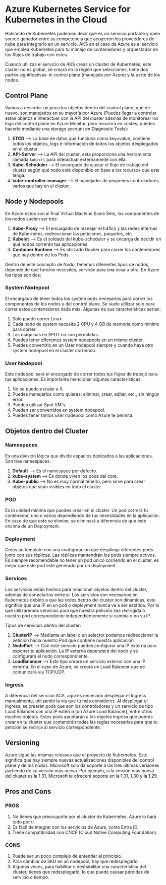 # Azure Kubernetes Service for Kubernetes in the Cloud

Hablando de Kubernetes podemos decir que es un servicio portable y open source ganador entre su competencia que acogieron los proveedores de nube para integrarlo en un servicio. AKS en el caso de Azure es el servicio que emplea Kubernetes para tu manejo de contenedores y orquestador de tus flujos de trabajo con estos. 

Cuando utilizas el servicio de AKS creas un cluster de Kubernetes, este cluster no es global, se creará en la región que selecciones, tiene dos partes significativas: el control plane (manejado por Azure) y la parte de los nodos.

## Control Plane

Vamos a describir un poco los objetos dentro del control plane, que de nuevo, son manejados en su mayoría por Azure (Puedes llegar a controlar estos objetos e interactuar con la API del cluster además de monitorear los logs del control plane en Azure Monitor, pero recurrirá en costes, puedes hacerlo mediante una storage account en Diagnostic Tools):

1. **ETCD** --> La base de datos que funciona como key=value, contiene todos los objetos, logs e información de todos los objetos desplegados en el cluster. 
2. **API-Server** --> La API del cluster, esta proporciona una herramienta llamada `kubectl` para interactuar externamente con ella.
3. **Kube-Scheduler** --> El encargado de ajustar el flujo de trabajo del cluster según qué nodo esté disponible en base a los recursos que este tenga.
4. **kube-controller-manager** --> El manejador de pequeños controladores varios que hay en el cluster.

## Node y Nodepools

En Azure estos son al final Virtual Machine Scale Sets, los componentes de los nodos suelen ser tres:

1. **Kube-Proxy** --> El encargado de manejar el tráfico y las redes internas de Kubernetes, redireccionar las peticiones, paquetes, etc.
2. **Kubelet** --> Es el soldado del kube-scheduler y se encarga de decidir en qué nodos correrán tus aplicaciones.
3. **Container Runtime** --> Es utilizado Docker para correr los contenedores que hay dentro de los Pods.

Dentro de este concepto de Nodo, tenemos diferentes tipos de nodos, depende de qué función necesites, servirán para una cosa u otra. En Azure los tipos son dos:

### System Nodepool

El encargado de tener todos los system pods necesarios para correr los componentes de los nodos y del control plane. Se suele utilizar solo para correr estos contenedores nada más. Algunas de sus características serían:
1. Solo puede correr Linux.
2. Cada nodo de system necesita 2 CPU y 4 GB de memoria como mínimo para correr.
3. Las máquinas en SPOT no son permitidas.
4. Puedes tener diferentes system nodepools en un mismo cluster.
5. Puedes convertirlo en un User nodepool siempre y cuando haya otro system nodepool en el cluster corriendo.

### User Nodepool

Este nodepool será el encargado de correr todos tus flujos de trabajo para tus aplicaciones. Es importante mencionar algunas características:
1. No se puede escalar a 0.
2. Puedes manejarlos como quieras: eliminar, crear, editar, etc., sin ningún error.
3. Puedes utilizar Spot VM's.
4. Pueden ser convertidos en system nodepool.
5. Puedes tener tantos user nodepool como Azure te permita.

## Objetos dentro del Cluster

### Namespaces

Es una división lógica que divide espacios dedicados a las aplicaciones. Son tres namespaces:
1. **Default** --> Es el namespace por defecto.
2. **kube-system** --> Es donde viven los pods del core.
3. **Kube-public** --> No es muy normal tenerlo, pero sirve para crear objetos que sean visibles en todo el cluster.

### POD

Es la unidad mínima que puedes crear en el cluster. Un pod correrá tu contenedor, uno o varios dependiendo de tus necesidades en la aplicación. En caso de que este se elimine, se eliminará a diferencia de que esté encima de un Deployment.

### Deployment

Creas un template con una configuración que despliega diferentes pods junto con sus réplicas. Las réplicas mantendrán los pods siempre activos. Es siempre recomendable no tener un pod único corriendo en el cluster, es mejor que este pod esté generado por un deployment.

### Services

Los servicios están hechos para relacionar objetos dentro del cluster, además de conectarlos entre sí. Los servicios son necesarios en Kubernetes debido a que las redes dentro del cluster son dinámicas, esto significa que una IP en un pod o deployment nunca va a ser estática. Por lo que utilizaremos servicios para que nuestra petición sea redirigida a nuestro pod correspondiente independientemente si cambia o no su IP.

Tipos de servicios dentro del cluster:
1. **ClusterIP** --> Mediante un label o un selector podemos redireccionar la petición hacia nuestro Pod que contiene nuestra aplicación.
2. **NodePort** --> Con este servicio puedes configurar una IP externa para exponer tu aplicación. La IP externa dependerá del nodo y se configurará el nodo correspondiente.
3. **LoadBalancer** --> Este tipo creará un servicio externo con una IP externa. En el caso de Azure, se creará un Load Balancer que se comunicará vía TCP/UDP.

### Ingress

A diferencia del servicio ACA, aquí es necesario desplegar el Ingress manualmente, utilizando la vía que tú más consideres. Al desplegar el Ingress, se crearán pods que son los controladores y un servicio de tipo Load Balancer con una IP externa (un Azure Load Balancer), entre otros muchos objetos. Estos pods apuntarán a los objetos Ingress que podrás crear en tu cluster que contendrán todas las reglas necesarias para que tu petición se redirija al servicio correspondiente.

## Versioning

Azure sigue las mismas releases que el proyecto de Kubernetes. Esto significa que hay siempre nuevas actualizaciones disponibles del control plane y de los nodos. Microsoft solo da soporte a las tres últimas versiones partiendo de su versión más nueva. Por ejemplo, si la versión más nueva del cluster es la 1.31, Microsoft te ofrecerá soporte en la 1.31, 1.30 y la 1.29. 

## Pros and Cons

### PROS
1. No tienes que preocuparte por el cluster de Kubernetes. Azure lo hará todo por ti.
2. Es fácil de integrar con los servicios de Azure, como Entra ID.
3. Tiene compatibilidad con CNCF (Cloud Native Computing Foundation).

### CONS
1. Puede ser un poco complejo de entender al principio.
2. Para cambiar de SKU en un nodepool, hay que redesplegarlo.
3. Algunas veces, para habilitar o deshabilitar una característica del cluster, tienes que redesplegarlo, lo que puede causar pérdidas de servicio o tiempo.




